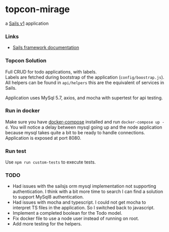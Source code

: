 # topcon-mirage

a [Sails v1](https://sailsjs.com) application


### Links

+ [Sails framework documentation](https://sailsjs.com/get-started)


### Topcon Solution
Full CRUD for todo applications, with labels.\
Labels are fetched during bootstrap of the application (`config/boostrap.js`).\
All helpers can be found in `api/helpers` this are the equivalent of services in Sails.

Application uses MySql 5.7, axios, and mocha with supertest for api testing.


### Run in docker
Make sure you have [docker-compose](https://docs.docker.com/compose/) installed and run `docker-compose up -d`.
You will notice a delay between mysql going up and the node application because mysql takes quite a bit to be ready to handle connections.
Application is exposed at port 8080.

### Run test
Use `npm run custom-tests` to execute tests.

### TODO
- Had issues with the sailsjs orm mysql implementation not supporting authentication.  I think with a bit more time to search I can find a solution to support MySql8 authentication.
- Had issues with mocha and typescript. I could not get mocha to interpret TS files in the application.  So I switched back to javascript.
- Implement a completed boolean for the Todo model.
- Fix docker file to use a node user instead of running on root.
- Add more testing for the helpers.
